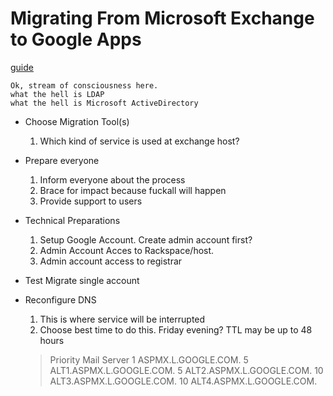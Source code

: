 # Migrating From Microsoft Exchange to Google Apps

[guide](https://www.bettercloud.com/migrating-from-rackspace-to-google-apps)
```
Ok, stream of consciousness here.
what the hell is LDAP
what the hell is Microsoft ActiveDirectory
```

*  Choose Migration Tool(s)
    1.  Which kind of service is used at exchange host?
    
*  Prepare everyone
    1.  Inform everyone about the process
    2.  Brace for impact because fuckall will happen
    3.  Provide support to users

*  Technical Preparations
    1.  Setup Google Account.  Create admin account first?
    2.  Admin Account Acces to Rackspace/host.
    3.  Admin account access to registrar

*  Test Migrate single account

*  Reconfigure DNS
   1.  This is where service will be interrupted
   2.  Choose best time to do this.  Friday evening?  TTL may be up to 48 hours
   
   >Priority    Mail Server
   >1   ASPMX.L.GOOGLE.COM.
   >5   ALT1.ASPMX.L.GOOGLE.COM.
   >5   ALT2.ASPMX.L.GOOGLE.COM.
   >10  ALT3.ASPMX.L.GOOGLE.COM.
   >10  ALT4.ASPMX.L.GOOGLE.COM.